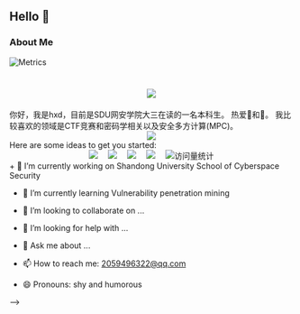 ## Hello 👋
### About Me
![Metrics](https://metrics.lecoq.io/hxd77?template=classic&base=header%2C%20activity%2C%20community%2C%20repositories%2C%20metadata&base.indepth=false&base.hireable=false&base.skip=false&config.timezone=Asia%2FShanghai)

<h1 align="center">
	<a href=["https://sunguoqi.com/"](https://baike.baidu.com/item/%E8%BE%BE%E6%8B%89%E6%96%AF%E7%8B%AC%E8%A1%8C%E4%BE%A0%E9%98%9F/22316155?fr=aladdin)>
		<img src="https://readme-typing-svg.herokuapp.com/?lines=console.log(%22Hello%2C%20World!%22);独行侠总冠军!&center=true&size=27">
	</a>
</h1>
你好，我是hxd，目前是SDU网安学院大三在读的一名本科生。
热爱🏀和🏸。
我比较喜欢的领域是CTF竞赛和密码学相关以及安全多方计算(MPC)。
<div align="center"> <img src="https://profile-counter.glitch.me/hxd77/count.svg" /> </div>
Here are some ideas to get you started:
<div align="center">
  <a href="https://qzkq.github.io"><img src="https://img.shields.io/badge/Website-博客-blue" /></a>&emsp;
  <a href="https://qzkq.github.io/img/wechat_favicon.png"><img src="https://img.shields.io/badge/WeChat-微信-07c160" /></a>&emsp;
  <a href="https://blog.csdn.net/qq_45832050?type=blog"><img src="https://img.shields.io/badge/CSDN-论坛-c32136" /></a>&emsp;
  <a href="https://www.zhihu.com/people/qin-zheng-kai-89"><img src="https://img.shields.io/badge/Zhihu-知乎-blue" /></a>&emsp;
  <!-- visitor statistics logo 访问量统计徽标 -->
  <img src="https://komarev.com/ghpvc/?username=QInzhengk&label=Views&color=0e75b6&style=flat" alt="访问量统计" />
</div>
+ 🔭 I’m currently working on Shandong University School of Cyberspace Security

+ 🌱 I’m currently learning Vulnerability penetration mining

+ 👯 I’m looking to collaborate on ...

+ 🤔 I’m looking for help with ...

- 💬 Ask me about ...

- 📫 How to reach me: 2059496322@qq.com

- 😄 Pronouns: shy and humorous

-->
